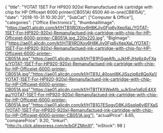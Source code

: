 {
	"title": "YOTAT 1SET For HP920 920xl Remanufactued ink cartridge with chip for HP Officejet 6000 printer(CB051A) 6500 All-in-one(CB815A)",
	"date": "2018-10-31 10:30:20",
	"SubCat": ["Computer & Office"],
	"categories": ["Office Electronics"],
	"thumbnailImage": "https://ae01.alicdn.com/kf/HTB1jROXov6H8KJjy0Fjq6yXepXaL/YOTAT-1SET-For-HP920-920xl-Remanufactued-ink-cartridge-with-chip-for-HP-Officejet-6000-printer-CB051A.jpg_220x220.jpg",
	"BigImage": ["https://ae01.alicdn.com/kf/HTB1jROXov6H8KJjy0Fjq6yXepXaL/YOTAT-1SET-For-HP920-920xl-Remanufactued-ink-cartridge-with-chip-for-HP-Officejet-6000-printer-CB051A.jpg","https://ae01.alicdn.com/kf/HTB1PjSgeAfb_uJkHFJHq6z4vFXas/YOTAT-1SET-For-HP920-920xl-Remanufactued-ink-cartridge-with-chip-for-HP-Officejet-6000-printer-CB051A.jpg","https://ae01.alicdn.com/kf/HTB1U_40osnI8KJjSsziq6z8QpXa1/YOTAT-1SET-For-HP920-920xl-Remanufactued-ink-cartridge-with-chip-for-HP-Officejet-6000-printer-CB051A.jpg","https://ae01.alicdn.com/kf/HTB1TKXWeAfb_uJkSne1q6zE4XXau/YOTAT-1SET-For-HP920-920xl-Remanufactued-ink-cartridge-with-chip-for-HP-Officejet-6000-printer-CB051A.jpg","https://ae01.alicdn.com/kf/HTB1G7ESogvD8KJjSsplq6yIEFXaS/YOTAT-1SET-For-HP920-920xl-Remanufactued-ink-cartridge-with-chip-for-HP-Officejet-6000-printer-CB051A.jpg"],
	"actualPrice": 8.65,
	"comparePrice": 9.20,
	"linkurl": "http://s.click.aliexpress.com/e/bGFZMmXI",
	"inStock": 98
}

